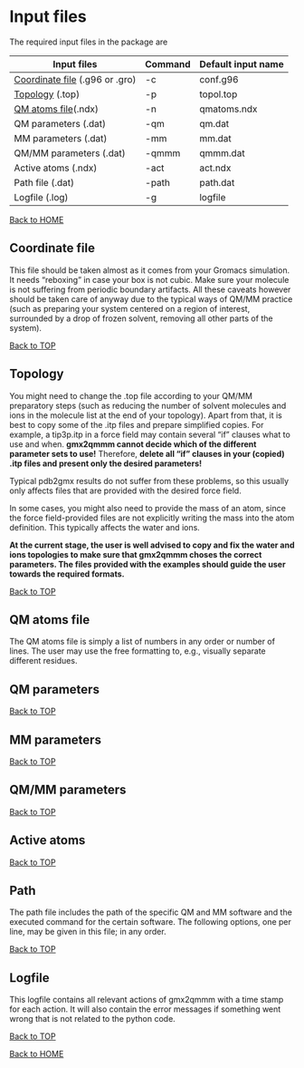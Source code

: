 # Input files

The required input files in the package are

|Input files|Command|Default input name|
| ------ | ------ | ------ |
|[Coordinate file](#Coordinate-file) (.g96 or .gro)|-c|conf.g96|
|[Topology](#Topology) (.top)|-p|topol.top|
|[QM atoms file](#QM-atoms-file)(.ndx)|-n|qmatoms.ndx|
|QM parameters (.dat)|-qm|qm.dat|
|MM parameters (.dat)|-mm|mm.dat|
|QM/MM parameters (.dat)|-qmmm|qmmm.dat|
|Active atoms (.ndx)|-act|act.ndx|
|Path file (.dat)|-path|path.dat|
|Logfile (.log)|-g|logfile|

[Back to HOME](../index.md)

## Coordinate file

This file should be taken almost as it comes from your Gromacs simulation. It needs “reboxing” in case your box is not cubic. Make sure your molecule is not suffering from periodic boundary artifacts. All these caveats however should be taken care of anyway due to the typical ways of QM/MM practice (such as preparing your system centered on a region of interest, surrounded by a drop of frozen solvent, removing all other parts of the system).

[Back to TOP](input_params.md)

## Topology

You might need to change the .top file according to your QM/MM preparatory steps (such as reducing the number of solvent molecules and ions in the molecule list at the end of your topology). Apart from that, it is best to copy some of the .itp files and prepare simplified copies. For example, a tip3p.itp in a force field may contain several “if” clauses what to use and when. **gmx2qmmm cannot decide which of the different parameter sets to use!** Therefore, **delete all “if” clauses in your (copied) .itp files and present only the desired parameters!**

Typical pdb2gmx results do not suffer from these problems, so this usually only affects files that are provided with the desired force field.

In some cases, you might also need to provide the mass of an atom, since the force field-provided files are not explicitly writing the mass into the atom definition. This typically affects the water and ions. 

**At the current stage, the user is well advised to copy and fix the water and ions topologies to make sure that gmx2qmmm choses the correct parameters. The files provided with the examples should guide the user towards the required formats.**

[Back to TOP](input_params.md)

## QM atoms file

The QM atoms file is simply a list of numbers in any order or number of lines. The user may use the free
formatting to, e.g., visually separate different residues.

## QM parameters

[Back to TOP](input_params.md)

## MM parameters

[Back to TOP](input_params.md)

## QM/MM parameters

[Back to TOP](input_params.md)

## Active atoms

[Back to TOP](input_params.md)

## Path
The path file includes the path of the specific QM and MM software and the executed command for the certain software. The following options, one per line, may be given in this file; in any order.

[Back to TOP](input_params.md)

## Logfile

This logfile contains all relevant actions of gmx2qmmm with a time stamp for each action. It will also contain the error messages if something went wrong that is not related to the python code.

[Back to TOP](input_params.md)

[Back to HOME](../index.md)
